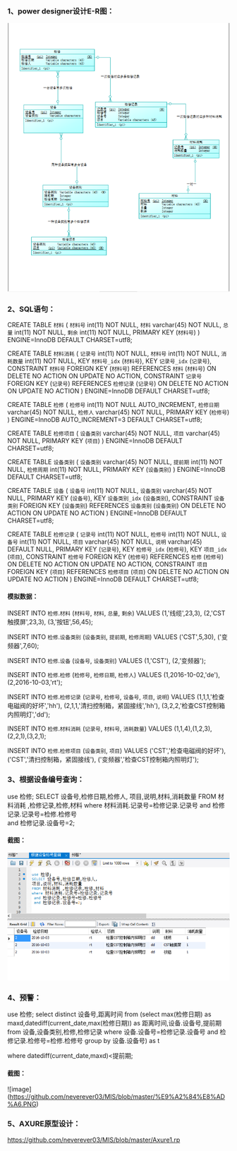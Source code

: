 ### 1、power designer设计E-R图：

![image](https://github.com/neverever03/MIS/blob/master/er.PNG)

### 2、SQL语句：
CREATE TABLE `材料` (
  `材料号` int(11) NOT NULL,
  `材料` varchar(45) NOT NULL,
  `总量` int(11) NOT NULL,
  `剩余` int(11) NOT NULL,
  PRIMARY KEY (`材料号`)
) ENGINE=InnoDB DEFAULT CHARSET=utf8;

CREATE TABLE `材料消耗` (
  `记录号` int(11) NOT NULL,
  `材料号` int(11) NOT NULL,
  `消耗数量` int(11) NOT NULL,
  KEY `材料号_idx` (`材料号`),
  KEY `记录号_idx` (`记录号`),
  CONSTRAINT `材料号` FOREIGN KEY (`材料号`) REFERENCES `材料` (`材料号`) ON DELETE NO ACTION ON UPDATE NO ACTION,
  CONSTRAINT `记录号` FOREIGN KEY (`记录号`) REFERENCES `检修记录` (`记录号`) ON DELETE NO ACTION ON UPDATE NO ACTION
) ENGINE=InnoDB DEFAULT CHARSET=utf8;

CREATE TABLE `检修` (
  `检修号` int(11) NOT NULL AUTO_INCREMENT,
  `检修日期` varchar(45) NOT NULL,
  `检修人` varchar(45) NOT NULL,
  PRIMARY KEY (`检修号`)
) ENGINE=InnoDB AUTO_INCREMENT=3 DEFAULT CHARSET=utf8;

CREATE TABLE `检修项目` (
  `设备类别` varchar(45) NOT NULL,
  `项目` varchar(45) NOT NULL,
  PRIMARY KEY (`项目`)
) ENGINE=InnoDB DEFAULT CHARSET=utf8;

CREATE TABLE `设备类别` (
  `设备类别` varchar(45) NOT NULL,
  `提前期` int(11) NOT NULL,
  `检修周期` int(11) NOT NULL,
  PRIMARY KEY (`设备类别`)
) ENGINE=InnoDB DEFAULT CHARSET=utf8;

CREATE TABLE `设备` (
  `设备号` int(11) NOT NULL,
  `设备类别` varchar(45) NOT NULL,
  PRIMARY KEY (`设备号`),
  KEY `设备类别_idx` (`设备类别`),
  CONSTRAINT `设备类别` FOREIGN KEY (`设备类别`) REFERENCES `设备类别` (`设备类别`) ON DELETE NO ACTION ON UPDATE NO ACTION
) ENGINE=InnoDB DEFAULT CHARSET=utf8;


CREATE TABLE `检修记录` (
  `记录号` int(11) NOT NULL,
  `检修号` int(11) NOT NULL,
  `设备号` int(11) NOT NULL,
  `项目` varchar(45) NOT NULL,
  `说明` varchar(45) DEFAULT NULL,
  PRIMARY KEY (`记录号`),
  KEY `检修号_idx` (`检修号`),
  KEY `项目_idx` (`项目`),
  CONSTRAINT `检修号` FOREIGN KEY (`检修号`) REFERENCES `检修` (`检修号`) ON DELETE NO ACTION ON UPDATE NO ACTION,
  CONSTRAINT `项目` FOREIGN KEY (`项目`) REFERENCES `检修项目` (`项目`) ON DELETE NO ACTION ON UPDATE NO ACTION
) ENGINE=InnoDB DEFAULT CHARSET=utf8;
 
#### 模拟数据：
 INSERT INTO `检修`.`材料`
(`材料号`,
`材料`,
`总量`,
`剩余`)
VALUES
(1,'线缆',23,3),
(2,'CST触摸屏',23,3),
(3,'按钮',56,45);

INSERT INTO `检修`.`设备类别`
(`设备类别`,
`提前期`,
`检修周期`)
VALUES
('CST',5,30),
('变频器',7,60);

INSERT INTO `检修`.`设备`
(`设备号`,
`设备类别`)
VALUES
(1,'CST'),
(2,'变频器');

INSERT INTO `检修`.`检修`
(`检修号`,
`检修日期`,
`检修人`)
VALUES
(1,2016-10-02,'de'),
(2,2016-10-03,'rt');

INSERT INTO `检修`.`检修记录`
(`记录号`,
`检修号`,
`设备号`,
`项目`,
`说明`)
VALUES
(1,1,1,'检查电磁阀的好坏','hh'),
(2,1,1,'清扫控制箱，紧固接线','hh'),
(3,2,2,'检查CST控制箱内照明灯','dd');

INSERT INTO `检修`.`材料消耗`
(`记录号`,
`材料号`,
`消耗数量`)
VALUES
(1,1,4),(1,2,3),(2,2,1),(3,2,1);

INSERT INTO `检修`.`检修项目`
(`设备类别`,
`项目`)
VALUES
('CST','检查电磁阀的好坏'),
('CST','清扫控制箱，紧固接线'),
('变频器','检查CST控制箱内照明灯');

### 3、根据设备编号查询：
use 检修;
SELECT 设备号,检修日期,检修人,
项目,说明,材料,消耗数量 
FROM 材料消耗 ,检修记录,检修,材料
where 材料消耗.记录号=检修记录.记录号
 and 检修记录.记录号=检修.检修号  
 and 检修记录.设备号=2;
 
#### 截图：
![image](https://github.com/neverever03/MIS/blob/master/%E6%8A%A5%E5%91%8A.PNG)

### 4、预警：
   use 检修;
 select distinct  设备号,距离时间 from 
						(select max(检修日期) as maxd,datediff(current_date,max(检修日期)) as 距离时间,设备.设备号,提前期 
						from 设备,设备类别,检修,检修记录
						where 设备.设备号=检修记录.设备号 and 检修记录.检修号=检修.检修号
                        group by 设备.设备号) as t
                        
 where datediff(current_date,maxd)<提前期;
 
#### 截图：
![image] (https://github.com/neverever03/MIS/blob/master/%E9%A2%84%E8%AD%A6.PNG)
 
### 5、AXURE原型设计：
https://github.com/neverever03/MIS/blob/master/Axure1.rp
